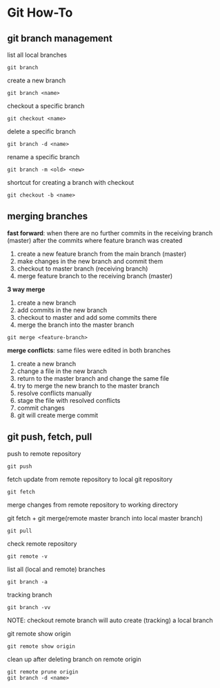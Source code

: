 # Git How-To

## git branch management

list all local branches
```console
git branch
```

create a new branch
```console
git branch <name>
```

checkout a specific branch
```console
git checkout <name>
```

delete a specific branch
```console
git branch -d <name>
```

rename a specific branch
```console
git branch -m <old> <new>
```

shortcut for creating a branch with checkout
```console
git checkout -b <name>
```

## merging branches

**fast forward**: when there are no further commits in the receiving branch (master) after the commits where feature branch was created

1. create a new feature branch from the main branch (master)
2. make changes in the new branch and commit them
3. checkout to master branch (receiving branch)
4. merge feature branch to the receiving branch (master)

**3 way merge**

1. create a new branch
2. add commits in the new branch
3. checkout to master and add some commits there
4. merge the branch into the master branch

```console
git merge <feature-branch>
```

**merge conflicts**: same files were edited in both branches

1. create a new branch
2. change a file in the new branch
3. return to the master branch and change the same file
4. try to merge the new branch to the master branch
5. resolve conflicts manually
6. stage the file with resolved conflicts
7. commit changes
8. git will create merge commit

## git push, fetch, pull

push to remote repository
```console
git push
```

fetch update from remote repository to local git repository
```console
git fetch
```

merge changes from remote repository to working directory

git fetch + git merge(remote master branch into local master branch)
```console
git pull
```

check remote repository
```console
git remote -v
```

list all (local and remote) branches
```console
git branch -a
```

tracking branch
```console
git branch -vv
```
NOTE: checkout remote branch will auto create (tracking) a local branch

git remote show origin
```console
git remote show origin
```

clean up after deleting branch on remote origin
```console
git remote prune origin
git branch -d <name>
```